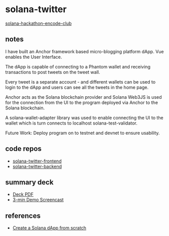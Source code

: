 # solana-twitter
[solana-hackathon-encode-club](https://encodeclub.notion.site/Encode-Hackathon-sponsored-by-the-Solana-Foundation-cfd788bfb5ef44abaaaa00e380f85463)

## notes

I have built an Anchor framework based micro-blogging platform dApp. Vue enables the User Interface. 

The dApp is capable of connecting to a Phantom wallet and receiving transactions to post tweets on the tweet wall. 

Every tweet is a separate account - and different wallets can be used to login to the dApp and users can see all the tweets in the home page. 

Anchor acts as the Solana blockchain provider and Solana Web3JS is used for the connection from the UI to the program deployed via Anchor to the Solana blockchain. 

A solana-wallet-adapter library was used to enable connecting the UI to the wallet which is turn connects to localhost solana-test-validator. 

Future Work: Deploy program on to testnet and devnet to ensure usability. 


## code repos
- [solana-twitter-frontend](https://github.com/numoonchld/solana-twitter-frontend)
- [solana-twitter-backend](https://github.com/numoonchld/solana-twitter-backend)

## summary deck

- [Deck PDF](https://github.com/numoonchld/solana-twitter/blob/master/Solana%20Twitter%20-%20Overview%20Deck.pdf)
- [3-min Demo Screencast](https://github.com/numoonchld/solana-twitter/blob/master/solana-project-screencast-demo-obs.mkv)

## references
- [Create a Solana dApp from scratch](https://lorisleiva.com/create-a-solana-dapp-from-scratch)

